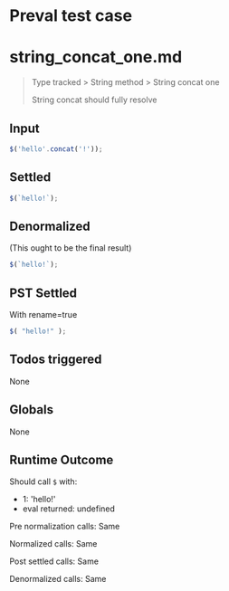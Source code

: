 # Preval test case

# string_concat_one.md

> Type tracked > String method > String concat one
>
> String concat should fully resolve

## Input

`````js filename=intro
$('hello'.concat('!'));
`````


## Settled


`````js filename=intro
$(`hello!`);
`````


## Denormalized
(This ought to be the final result)

`````js filename=intro
$(`hello!`);
`````


## PST Settled
With rename=true

`````js filename=intro
$( "hello!" );
`````


## Todos triggered


None


## Globals


None


## Runtime Outcome


Should call `$` with:
 - 1: 'hello!'
 - eval returned: undefined

Pre normalization calls: Same

Normalized calls: Same

Post settled calls: Same

Denormalized calls: Same
